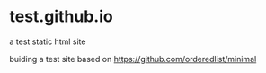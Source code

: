 # test.github.io
a test static html site

buiding a test site based on https://github.com/orderedlist/minimal
